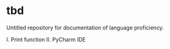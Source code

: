 # tbd
Untitled repository for documentation of language proficiency.

I. Print function
II. PyCharm IDE

